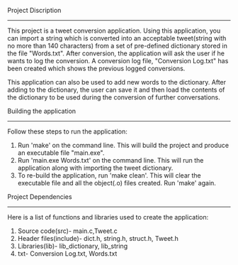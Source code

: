 Project Discription
*********************************************************
This project is a tweet conversion application. 
Using this application, you can import a string which is converted into an acceptable tweet(string with no more than 140 characters) from a set of pre-defined dictionary stored in the file "Words.txt".
After conversion, the application will ask the user if he wants to log the conversion. A conversion log file, "Conversion Log.txt" has been created which shows the previous logged conversions.

This application can also be used to add new words to the dictionary. 
After adding to the dictionary, the user can save it and then load the contents of the dictionary to be used during the conversion of further conversations.





Building the application
*********************************************************
Follow these steps to run the application:
1. Run 'make' on the command line. This will build the project and produce an executable file "main.exe".
2. Run 'main.exe Words.txt' on the command line. This will run the application along with importing the tweet dictionary.
3. To re-build the application, run 'make clean'. This will clear the executable file and all the object(.o) files created. Run 'make' again.




Project Dependencies
*********************************************************
Here is a list of functions and libraries used to create the application:
1. Source code(src)- main.c,Tweet.c
2. Header files(include)- dict.h, string.h, struct.h, Tweet.h
3. Libraries(lib)- lib_dictionary, lib_string
4. txt- Conversion Log.txt, Words.txt